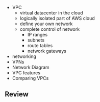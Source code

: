 - VPC
	- virtual datacenter in the cloud
	- logically isolated part of AWS cloud
	- define your own network
	- complete control of network
		- IP ranges
		- subnets
		- route tables
		- network gateways
- networking
- VPNs
- Network Diagram
- VPC features
- Comparing VPCs

Review
- 